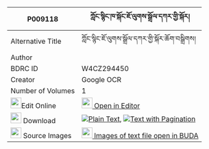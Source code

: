|P009118|ཀློང་སྙིང་ཁ་སྐོང་ཇོ་ལུགས་སྒྲོལ་དཀར་གྱི་སྐོར། 
| --- | --- 
|Alternative Title |ཀློང་སྙིང་ཇོ་ལུགས་སྒྲོལ་དཀར་གྱི་སྐོར་ཆོག་བསྒྲིགས།
|Author | 
|BDRC ID | W4CZ294450
|Creator | Google OCR
|Number of Volumes| 1
|<img width="25" src="https://img.icons8.com/color/25/000000/edit-property.png">Edit Online| [<img width="25" src="https://avatars.githubusercontent.com/u/45091458?s=200&v=4"> Open in Editor](http://editor.openpecha.org/P009118)
|<img width="25" src="https://img.icons8.com/fluent/48/000000/download-2.png"/>  Download | [![](https://img.icons8.com/color/20/000000/txt.png)Plain Text](https://github.com/Openpecha/P009118/releases/download/v1/long_nyingkha_kong_jo_luk_drol_plain_P009118.zip), [![](https://img.icons8.com/color/20/000000/txt.png)Text with Pagination](https://github.com/Openpecha/P009118/releases/download/v1/long_nyingkha_kong_jo_luk_drol_pages_P009118.zip)
|<img width="25" src="https://img.icons8.com/plasticine/100/000000/pictures-folder.png"/>  Source Images | [<img width="25" src="https://library.bdrc.io/icons/BUDA-small.svg"> Images of text file open in BUDA](https://library.bdrc.io/show/bdr:W4CZ294450)